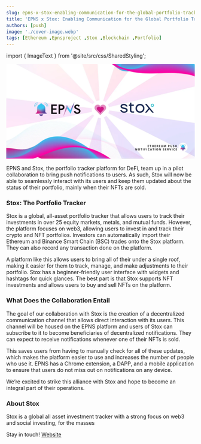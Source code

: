```yaml
---
slug: epns-x-stox-enabling-communication-for-the-global-portfolio-tracker
title: 'EPNS x Stox: Enabling Communication for the Global Portfolio Tracker'
authors: [push]
image: './cover-image.webp'
tags: [Ethereum ,Epnsproject ,Stox ,Blockchain ,Portfolio]
---
```

import { ImageText } from '@site/src/css/SharedStyling';

![Cover Image of EPNS x Stox: Enabling Communication for the Global Portfolio Tracker](./cover-image.webp)

EPNS and Stox, the portfolio tracker platform for DeFi, team up in a pilot collaboration to bring push notifications to users. As such, Stox will now be able to seamlessly interact with its users and keep them updated about the status of their portfolio, mainly when their NFTs are sold.

<!--truncate-->

### Stox: The Portfolio Tracker
Stox is a global, all-asset portfolio tracker that allows users to track their investments in over 25 equity markets, metals, and mutual funds. However, the platform focuses on web3, allowing users to invest in and track their crypto and NFT portfolios. Investors can automatically import their Ethereum and Binance Smart Chain (BSC) trades onto the Stox platform. They can also record any transaction done on the platform.

A platform like this allows users to bring all of their under a single roof, making it easier for them to track, manage, and make adjustments to their portfolio. Stox has a beginner-friendly user interface with widgets and hashtags for quick glances. The best part is that Stox supports NFT investments and allows users to buy and sell NFTs on the platform.

### What Does the Collaboration Entail
The goal of our collaboration with Stox is the creation of a decentralized communication channel that allows direct interaction with its users. This channel will be housed on the EPNS platform and users of Stox can subscribe to it to become beneficiaries of decentralized notifications. They can expect to receive notifications whenever one of their NFTs is sold.

This saves users from having to manually check for all of these updates, which makes the platform easier to use and increases the number of people who use it. EPNS has a Chrome extension, a DAPP, and a mobile application to ensure that users do not miss out on notifications on any device.

We’re excited to strike this alliance with Stox and hope to become an integral part of their operations.

### About Stox
Stox is a global all asset investment tracker with a strong focus on web3 and social investing, for the masses

Stay in touch! [Website](https://www.stox.app/)




